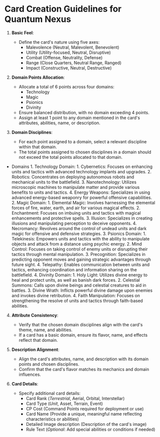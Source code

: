 # Card Creation Guidelines for Quantum Nexus

1. **Basic Feel**:
   - Define the card's nature using five axes:
     - Malevolence (Neutral, Malevolent, Benevolent)
     - Utility (Utility-focused, Neutral, Disruptive)
     - Combat (Offense, Neutrality, Defense)
     - Range (Close Quarters, Neutral Range, Ranged)
     - Impact (Constructive, Neutral, Destructive)

2. **Domain Points Allocation**:
   - Allocate a total of 6 points across four domains:
     - Technology
     - Magic
     - Psionics
     - Divinity
   - Ensure balanced distribution, with no domain exceeding 4 points.
   - Assign at least 1 point to any domain mentioned in the card's attributes, abilities, name, or description.

3. **Domain Disciplines**:
   - For each point assigned to a domain, select a relevant discipline within that domain.
   - The total points assigned to chosen disciplines in a domain should not exceed the total points allocated to that domain.
  - Domains
        1. Technology Domain:
            1. Cybernetics: Focuses on enhancing units and tactics with advanced technology implants and upgrades.
            2. Robotics: Concentrates on deploying autonomous robots and mechanical units to the battlefield.
            3. Nanotechnology: Utilizes microscopic machines to manipulate matter and provide various benefits to units and tactics.
            4. Energy Weapons: Specializes in using advanced energy-based weaponry for powerful offensive capabilities.
        2. Magic Domain:
            1. Elemental Magic: Involves harnessing the elemental forces of fire, water, earth, and air for various magical effects.
            2. Enchantment: Focuses on imbuing units and tactics with magical enhancements and protective spells.
            3. Illusion: Specializes in creating illusions and manipulating perception to deceive opponents.
            4. Necromancy: Revolves around the control of undead units and dark magic for offensive and defensive strategies.
        3. Psionics Domain:
            1. Telekinesis: Empowers units and tactics with the ability to manipulate objects and attack from a distance using psychic energy.
            2. Mind Control: Focuses on taking control of enemy units or disrupting their tactics through mental manipulation.
            3. Precognition: Specializes in predicting opponent moves and gaining strategic advantages through future sight.
            4. Telepathy: Enables communication between units and tactics, enhancing coordination and information sharing on the battlefield.
        4. Divinity Domain:
            1. Holy Light: Utilizes divine energy to heal and protect units, as well as banish dark forces.
            2. Celestial Summons: Calls upon divine beings and celestial creatures to aid in battles.
            3. Divine Wrath: Inflicts powerful divine damage upon enemies and invokes divine retribution.
            4. Faith Manipulation: Focuses on strengthening the resolve of units and tactics through faith-based abilities.

4. **Attribute Consistency**:
   - Verify that the chosen domain disciplines align with the card's theme, name, and abilities.
   - If a card has a basic domain, ensure its flavor, name, and effects reflect that domain.

5. **Description Alignment**:
   - Align the card's attributes, name, and description with its domain points and chosen disciplines.
   - Confirm that the card's flavor matches its mechanics and domain influences.

6. **Card Details**:
   - Specify additional card details:
     - Card Rank (*Terrestrial*, Aerial, Orbital, Interstellar)
     - Card Type (*Unit*, Asset, Terrain, Event)
     - CP Cost (Command Points required for deployment or use)
     - Card Name (Provide a unique, meaningful name reflecting characteristics or abilities)
     - Detailed Image description (Description of the card's image)
     - Rule Text (*Optional*: Add special abilities or conditions if needed)